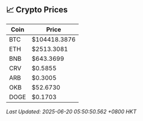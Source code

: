 ## 📈 Crypto Prices

| Coin | Price |
| ---- | ----- |
| BTC | $104418.3876 |
| ETH | $2513.3081 |
| BNB | $643.3699 |
| CRV | $0.5855 |
| ARB | $0.3005 |
| OKB | $52.6730 |
| DOGE | $0.1703 |

_Last Updated: 2025-06-20 05:50:50.562 +0800 HKT_